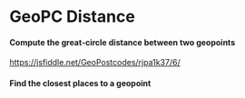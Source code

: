 # GeoPC Distance

#### Compute the great-circle distance between two geopoints

https://jsfiddle.net/GeoPostcodes/rjpa1k37/6/

#### Find the closest places to a geopoint

